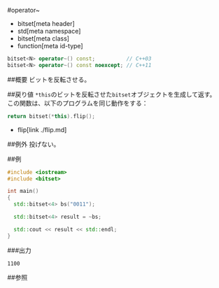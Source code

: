 #operator~
* bitset[meta header]
* std[meta namespace]
* bitset[meta class]
* function[meta id-type]

```cpp
bitset<N> operator~() const;          // C++03
bitset<N> operator~() const noexcept; // C++11
```

##概要
ビットを反転させる。


##戻り値
`*this`のビットを反転させた`bitset`オブジェクトを生成して返す。  
この関数は、以下のプログラムを同じ動作をする：

```cpp
return bitset(*this).flip();
```
* flip[link ./flip.md]


##例外
投げない。


##例
```cpp
#include <iostream>
#include <bitset>

int main()
{
  std::bitset<4> bs("0011");

  std::bitset<4> result = ~bs;

  std::cout << result << std::endl;
}
```

###出力
```
1100
```


##参照

